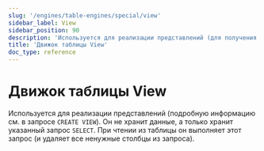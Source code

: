 ```yaml
---
slug: '/engines/table-engines/special/view'
sidebar_label: View
sidebar_position: 90
description: 'Используется для реализации представлений (для получения дополнительной'
title: 'Движок таблицы View'
doc_type: reference
---
```

# Движок таблицы View

Используется для реализации представлений (подробную информацию см. в запросе `CREATE VIEW`). Он не хранит данные, а только хранит указанный запрос `SELECT`. При чтении из таблицы он выполняет этот запрос (и удаляет все ненужные столбцы из запроса).